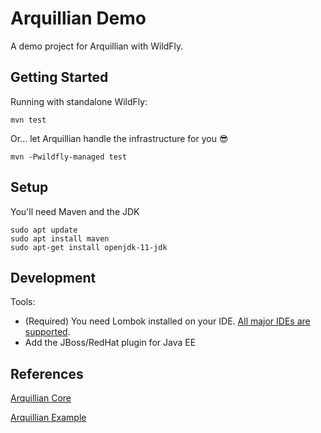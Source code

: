 # Arquillian Demo

A demo project for Arquillian with WildFly.

## Getting Started

Running with standalone WildFly:

```
mvn test
```

Or... let Arquillian handle the infrastructure for you 😎

```
mvn -Pwildfly-managed test
```


## Setup

You'll need Maven and the JDK

```
sudo apt update
sudo apt install maven
sudo apt-get install openjdk-11-jdk
```

## Development

Tools:

- (Required) You need Lombok installed on your IDE. [All major IDEs are supported](https://projectlombok.org/setup/overview).
- Add the JBoss/RedHat plugin for Java EE


## References

[Arquillian Core](http://arquillian.org/arquillian-core/)

[Arquillian Example](https://github.com/tolis-e/arquillian-wildfly-example)